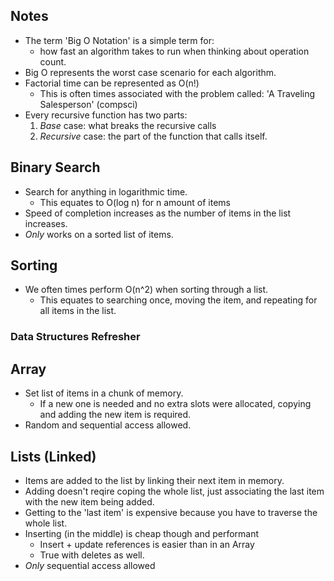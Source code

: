 ## Notes

* The term 'Big O Notation' is a simple term for:
  * how fast an algorithm takes to run when thinking about operation count.
* Big O represents the worst case scenario for each algorithm.
* Factorial time can be represented as O(n!)
  * This is often times associated with the problem called: 'A Traveling Salesperson' (compsci)
* Every recursive function has two parts:
  1. _Base_ case: what breaks the recursive calls
  1. _Recursive_ case: the part of the function that calls itself.

## Binary Search

* Search for anything in logarithmic time.
  * This equates to O(log n) for n amount of items
* Speed of completion increases as the number of items in the list increases.
* _Only_ works on a sorted list of items.

## Sorting

* We often times perform O(n^2) when sorting through a list.
  * This equates to searching once, moving the item, and repeating for all items in the list.

### Data Structures Refresher

## Array

* Set list of items in a chunk of memory.
  * If a new one is needed and no extra slots were allocated, 
      copying and adding the new item is required.
* Random and sequential access allowed.

## Lists (Linked)

* Items are added to the list by linking their next item in memory.
* Adding doesn't reqire coping the whole list, 
    just associating the last item with the new item being added.
* Getting to the 'last item' is expensive because you have to traverse the whole list.
* Inserting (in the middle) is cheap though and performant
  * Insert + update references is easier than in an Array
  * True with deletes as well.
* _Only_ sequential access allowed
